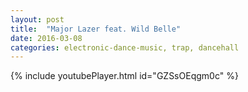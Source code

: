 ```yaml
---
layout: post
title:  "Major Lazer feat. Wild Belle"
date: 2016-03-08
categories: electronic-dance-music, trap, dancehall
---
```

{% include youtubePlayer.html id="GZSsOEqgm0c" %}
